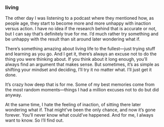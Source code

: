 ### living

The other day I was listening to a podcast where they mentioned how, as people age, they start to become more and more unhappy with inaction versus action. I have no idea if the research behind that is accurate or not, but I can say that’s definitely true for me. I’d much rather try something and be unhappy with the result than sit around later wondering what if.

There’s something amazing about living life to the fullest—just trying stuff and learning as you go. And I get it, there’s always an excuse not to do the thing you were thinking about. If you think about it long enough, you’ll always find an argument that makes sense. But sometimes, it’s as simple as shifting your mindset and deciding, I’ll try it no matter what. I’ll just get it done.

It’s crazy how deep that is for me. Some of my best memories come from the most random moments—things I had a million excuses not to do but did anyway.

At the same time, I hate the feeling of inaction, of sitting there later wondering what if. That might’ve been the only chance, and now it’s gone forever. You’ll never know what could’ve happened. And for me, I always want to know. So I’ll find out.
